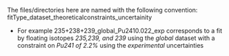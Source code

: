 The files/directories here are named with the following convention:
fitType_dataset_theoreticalconstraints_uncertainity
- For example 235+238+239_global_Pu2410.022_exp corresponds to a fit by floating isotopes _235,239, and 239_ using the _global_ dataset with a constraint on _Pu241 of 2.2%_ using the _experimental_ uncertainties
